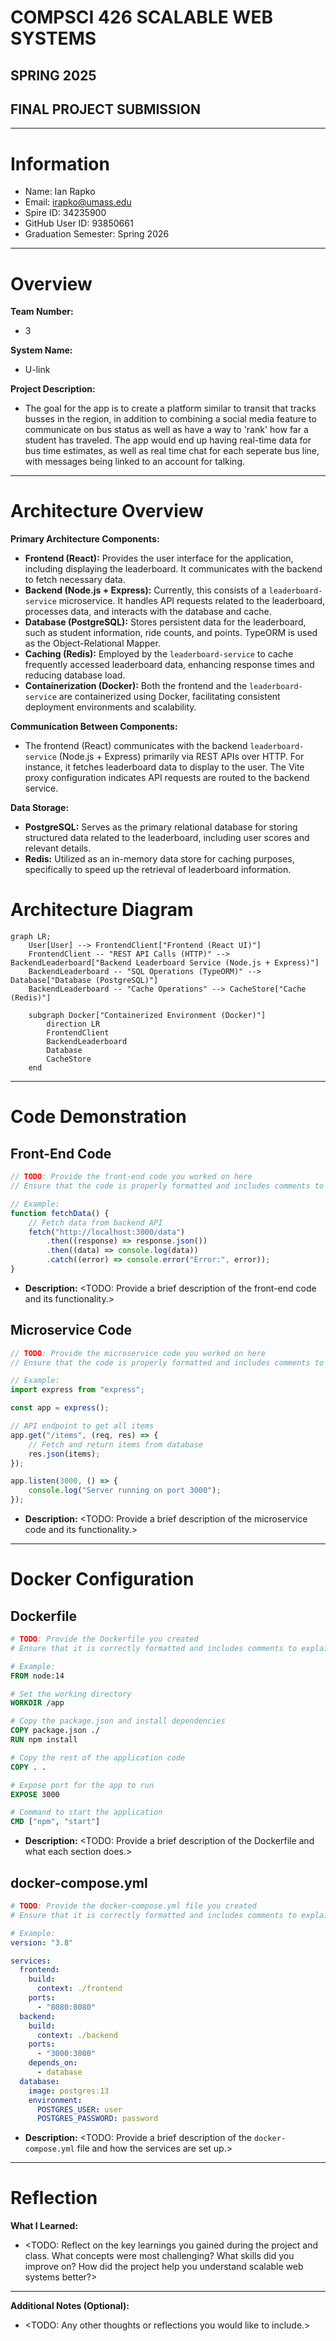 # COMPSCI 426 SCALABLE WEB SYSTEMS

## SPRING 2025

## FINAL PROJECT SUBMISSION

---

# Information

- Name: Ian Rapko
- Email: irapko@umass.edu
- Spire ID: 34235900
- GitHub User ID: 93850661
- Graduation Semester: Spring 2026

---

# Overview

**Team Number:**

- 3

**System Name:**

- U-link

**Project Description:**

- The goal for the app is to create a platform similar to transit that tracks busses in the region, in addition to combining a social media feature to communicate on bus status as well as have a way to 'rank' how far a student has traveled. The app would end up having real-time data for bus time estimates, as well as real time chat for each seperate bus line, with messages being linked to an account for talking.

---

# Architecture Overview

**Primary Architecture Components:**

- **Frontend (React):** Provides the user interface for the application, including displaying the leaderboard. It communicates with the backend to fetch necessary data.
- **Backend (Node.js + Express):** Currently, this consists of a `leaderboard-service` microservice. It handles API requests related to the leaderboard, processes data, and interacts with the database and cache.
- **Database (PostgreSQL):** Stores persistent data for the leaderboard, such as student information, ride counts, and points. TypeORM is used as the Object-Relational Mapper.
- **Caching (Redis):** Employed by the `leaderboard-service` to cache frequently accessed leaderboard data, enhancing response times and reducing database load.
- **Containerization (Docker):** Both the frontend and the `leaderboard-service` are containerized using Docker, facilitating consistent deployment environments and scalability.

**Communication Between Components:**

- The frontend (React) communicates with the backend `leaderboard-service` (Node.js + Express) primarily via REST APIs over HTTP. For instance, it fetches leaderboard data to display to the user. The Vite proxy configuration indicates API requests are routed to the backend service.

**Data Storage:**

- **PostgreSQL:** Serves as the primary relational database for storing structured data related to the leaderboard, including user scores and relevant details.
- **Redis:** Utilized as an in-memory data store for caching purposes, specifically to speed up the retrieval of leaderboard information.

# Architecture Diagram

```mermaid
graph LR;
    User[User] --> FrontendClient["Frontend (React UI)"]
    FrontendClient -- "REST API Calls (HTTP)" --> BackendLeaderboard["Backend Leaderboard Service (Node.js + Express)"]
    BackendLeaderboard -- "SQL Operations (TypeORM)" --> Database["Database (PostgreSQL)"]
    BackendLeaderboard -- "Cache Operations" --> CacheStore["Cache (Redis)"]

    subgraph Docker["Containerized Environment (Docker)"]
        direction LR
        FrontendClient
        BackendLeaderboard
        Database
        CacheStore
    end
```

---

# Code Demonstration

## Front-End Code

```javascript
// TODO: Provide the front-end code you worked on here
// Ensure that the code is properly formatted and includes comments to explain key sections

// Example:
function fetchData() {
	// Fetch data from backend API
	fetch("http://localhost:3000/data")
		.then((response) => response.json())
		.then((data) => console.log(data))
		.catch((error) => console.error("Error:", error));
}
```

- **Description:**
  <TODO: Provide a brief description of the front-end code and its functionality.>

## Microservice Code

```typescript
// TODO: Provide the microservice code you worked on here
// Ensure that the code is properly formatted and includes comments to explain key sections

// Example:
import express from "express";

const app = express();

// API endpoint to get all items
app.get("/items", (req, res) => {
	// Fetch and return items from database
	res.json(items);
});

app.listen(3000, () => {
	console.log("Server running on port 3000");
});
```

- **Description:**
  <TODO: Provide a brief description of the microservice code and its functionality.>

---

# Docker Configuration

## Dockerfile

```dockerfile
# TODO: Provide the Dockerfile you created
# Ensure that it is correctly formatted and includes comments to explain key sections

# Example:
FROM node:14

# Set the working directory
WORKDIR /app

# Copy the package.json and install dependencies
COPY package.json ./
RUN npm install

# Copy the rest of the application code
COPY . .

# Expose port for the app to run
EXPOSE 3000

# Command to start the application
CMD ["npm", "start"]
```

- **Description:**
  <TODO: Provide a brief description of the Dockerfile and what each section does.>

## docker-compose.yml

```yaml
# TODO: Provide the docker-compose.yml file you created
# Ensure that it is correctly formatted and includes comments to explain key sections

# Example:
version: "3.8"

services:
  frontend:
    build:
      context: ./frontend
    ports:
      - "8080:8080"
  backend:
    build:
      context: ./backend
    ports:
      - "3000:3000"
    depends_on:
      - database
  database:
    image: postgres:13
    environment:
      POSTGRES_USER: user
      POSTGRES_PASSWORD: password
```

- **Description:**
  <TODO: Provide a brief description of the `docker-compose.yml` file and how
  the services are set up.>

---

# Reflection

**What I Learned:**

- <TODO: Reflect on the key learnings you gained during the project and class.
  What concepts were most challenging? What skills did you improve on? How did
  the project help you understand scalable web systems better?>

---

**Additional Notes (Optional):**

- <TODO: Any other thoughts or reflections you would like to include.>
